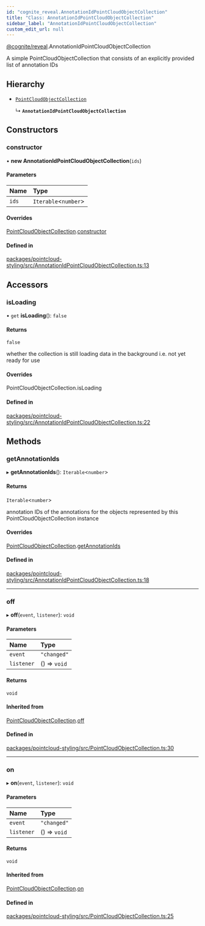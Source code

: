 ```yaml
---
id: "cognite_reveal.AnnotationIdPointCloudObjectCollection"
title: "Class: AnnotationIdPointCloudObjectCollection"
sidebar_label: "AnnotationIdPointCloudObjectCollection"
custom_edit_url: null
---
```


[@cognite/reveal](../modules/cognite_reveal.md).AnnotationIdPointCloudObjectCollection

A simple PointCloudObjectCollection that consists of an explicitly provided list of annotation IDs

## Hierarchy

- [`PointCloudObjectCollection`](cognite_reveal.PointCloudObjectCollection.md)

  ↳ **`AnnotationIdPointCloudObjectCollection`**

## Constructors

### constructor

• **new AnnotationIdPointCloudObjectCollection**(`ids`)

#### Parameters

| Name | Type |
| :------ | :------ |
| `ids` | `Iterable`<`number`\> |

#### Overrides

[PointCloudObjectCollection](cognite_reveal.PointCloudObjectCollection.md).[constructor](cognite_reveal.PointCloudObjectCollection.md#constructor)

#### Defined in

[packages/pointcloud-styling/src/AnnotationIdPointCloudObjectCollection.ts:13](https://github.com/cognitedata/reveal/blob/09f51630/viewer/packages/pointcloud-styling/src/AnnotationIdPointCloudObjectCollection.ts#L13)

## Accessors

### isLoading

• `get` **isLoading**(): ``false``

#### Returns

``false``

whether the collection is still loading data in the background i.e. not yet ready for use

#### Overrides

PointCloudObjectCollection.isLoading

#### Defined in

[packages/pointcloud-styling/src/AnnotationIdPointCloudObjectCollection.ts:22](https://github.com/cognitedata/reveal/blob/09f51630/viewer/packages/pointcloud-styling/src/AnnotationIdPointCloudObjectCollection.ts#L22)

## Methods

### getAnnotationIds

▸ **getAnnotationIds**(): `Iterable`<`number`\>

#### Returns

`Iterable`<`number`\>

annotation IDs of the annotations for the objects represented by this PointCloudObjectCollection instance

#### Overrides

[PointCloudObjectCollection](cognite_reveal.PointCloudObjectCollection.md).[getAnnotationIds](cognite_reveal.PointCloudObjectCollection.md#getannotationids)

#### Defined in

[packages/pointcloud-styling/src/AnnotationIdPointCloudObjectCollection.ts:18](https://github.com/cognitedata/reveal/blob/09f51630/viewer/packages/pointcloud-styling/src/AnnotationIdPointCloudObjectCollection.ts#L18)

___

### off

▸ **off**(`event`, `listener`): `void`

#### Parameters

| Name | Type |
| :------ | :------ |
| `event` | ``"changed"`` |
| `listener` | () => `void` |

#### Returns

`void`

#### Inherited from

[PointCloudObjectCollection](cognite_reveal.PointCloudObjectCollection.md).[off](cognite_reveal.PointCloudObjectCollection.md#off)

#### Defined in

[packages/pointcloud-styling/src/PointCloudObjectCollection.ts:30](https://github.com/cognitedata/reveal/blob/09f51630/viewer/packages/pointcloud-styling/src/PointCloudObjectCollection.ts#L30)

___

### on

▸ **on**(`event`, `listener`): `void`

#### Parameters

| Name | Type |
| :------ | :------ |
| `event` | ``"changed"`` |
| `listener` | () => `void` |

#### Returns

`void`

#### Inherited from

[PointCloudObjectCollection](cognite_reveal.PointCloudObjectCollection.md).[on](cognite_reveal.PointCloudObjectCollection.md#on)

#### Defined in

[packages/pointcloud-styling/src/PointCloudObjectCollection.ts:25](https://github.com/cognitedata/reveal/blob/09f51630/viewer/packages/pointcloud-styling/src/PointCloudObjectCollection.ts#L25)
